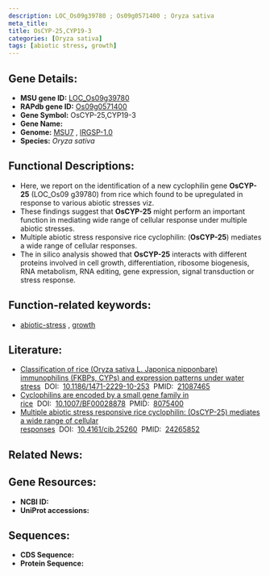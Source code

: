 ```yaml
---
description: LOC_Os09g39780 ; Os09g0571400 ; Oryza sativa
meta_title:
title: OsCYP-25,CYP19-3
categories: [Oryza sativa]
tags: [abiotic stress, growth]
---
```


## Gene Details:
- **MSU gene ID:** [LOC_Os09g39780](http://rice.uga.edu/cgi-bin/ORF_infopage.cgi?orf=LOC_Os09g39780)  
- **RAPdb gene ID:** [Os09g0571400](https://rapdb.dna.affrc.go.jp/locus/?name=Os09g0571400)  
- **Gene Symbol:** OsCYP-25,CYP19-3
- **Gene Name:**
- **Genome:**  [MSU7](http://rice.uga.edu/)&nbsp;,&nbsp;[IRGSP-1.0](https://rapdb.dna.affrc.go.jp/download/irgsp1.html)
- **Species:** *Oryza sativa*

## Functional Descriptions:
   - Here, we report on the identification of a new cyclophilin gene **OsCYP-25** (LOC_Os09 g39780) from rice which found to be upregulated in response to various abiotic stresses viz.
   - These findings suggest that **OsCYP-25** might perform an important function in mediating wide range of cellular response under multiple abiotic stresses.
   - Multiple abiotic stress responsive rice cyclophilin: (**OsCYP-25**) mediates a wide range of cellular responses.
   - The in silico analysis showed that **OsCYP-25** interacts with different proteins involved in cell growth, differentiation, ribosome biogenesis, RNA metabolism, RNA editing, gene expression, signal transduction or stress response.

## Function-related keywords:
   - [abiotic-stress](/tags/abiotic-stress/)&nbsp;,&nbsp;[growth](/tags/growth/)

## Literature:
   - [Classification of rice (Oryza sativa L. Japonica nipponbare) immunophilins (FKBPs, CYPs) and expression patterns under water stress](https://www.doi.org/10.1186/1471-2229-10-253)&nbsp;&nbsp;DOI:&nbsp;&nbsp;[10.1186/1471-2229-10-253](https://www.doi.org/10.1186/1471-2229-10-253)&nbsp;&nbsp;PMID:&nbsp;&nbsp;[21087465](https://pubmed.ncbi.nlm.nih.gov/21087465/)
   - [Cyclophilins are encoded by a small gene family in rice](https://www.doi.org/10.1007/BF00028878)&nbsp;&nbsp;DOI:&nbsp;&nbsp;[10.1007/BF00028878](https://www.doi.org/10.1007/BF00028878)&nbsp;&nbsp;PMID:&nbsp;&nbsp;[8075400](https://pubmed.ncbi.nlm.nih.gov/8075400/)
   - [Multiple abiotic stress responsive rice cyclophilin: (OsCYP-25) mediates a wide range of cellular responses](https://www.doi.org/10.4161/cib.25260)&nbsp;&nbsp;DOI:&nbsp;&nbsp;[10.4161/cib.25260](https://www.doi.org/10.4161/cib.25260)&nbsp;&nbsp;PMID:&nbsp;&nbsp;[24265852](https://pubmed.ncbi.nlm.nih.gov/24265852/)

## Related News:

## Gene Resources:
- **NCBI ID:**  []()
- **UniProt accessions:** [](https://www.uniprot.org/uniprotkb//entry)

## Sequences:
- **CDS Sequence:**
- **Protein Sequence:**
